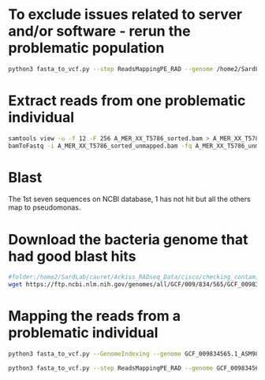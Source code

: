 # To exclude issues related to server and/or software - rerun the problematic population

```bash
python3 fasta_to_vcf.py --step ReadsMappingPE_RAD --genome /home2/SardLab/cauret/reference_genomes/Coregonus_artedi_v1.fa.gz --threads 8 --fastq /home2/SardLab/cauret/Ackiss_RADseq_Data/cisco/rerun_A_MER/*.fq.gz --Read1_info .1 --Read2_info .2 --output_directory  /home2/SardLab/cauret/Ackiss_RADseq_Data/cisco/rerun_A_MER/bam_files
```

# Extract reads from one problematic individual

```bash
samtools view -u -f 12 -F 256 A_MER_XX_T5786_sorted.bam > A_MER_XX_T5786_sorted_unmapped.bam
bamToFastq -i A_MER_XX_T5786_sorted_unmapped.bam -fq A_MER_XX_T5786_unmapped.fastq
```

# Blast 

The 1st seven sequences on NCBI database, 1 has not hit but all the others map to pseudomonas.

# Download the bacteria genome that had good blast hits

```bash
#folder:/home2/SardLab/cauret/Ackiss_RADseq_Data/cisco/checking_contamination
wget https://ftp.ncbi.nlm.nih.gov/genomes/all/GCF/009/834/565/GCF_009834565.1_ASM983456v1/GCF_009834565.1_ASM983456v1_genomic.fna.gz
```

# Mapping the reads from a problematic individual

```bash
python3 fasta_to_vcf.py --GenomeIndexing --genome GCF_009834565.1_ASM983456v1_genomic.fna.gz

python3 fasta_to_vcf.py --step ReadsMappingPE_RAD --genome GCF_009834565.1_ASM983456v1_genomic.fna.gz --threads 8 --fastq /home2/SardLab/cauret/Ackiss_RADseq_Data/cisco/rerun_A_MER/A_MER_XX_T5786*.fq.gz --Read1_info .1 --Read2_info .2 --output_directory /home2/SardLab/cauret/Ackiss_RADseq_Data/cisco/checking_contamination
```
